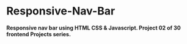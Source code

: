 # Responsive-Nav-Bar
<b>Responsive nav bar using HTML CSS &amp; Javascript. Project 02 of 30 frontend Projects series.</b>

